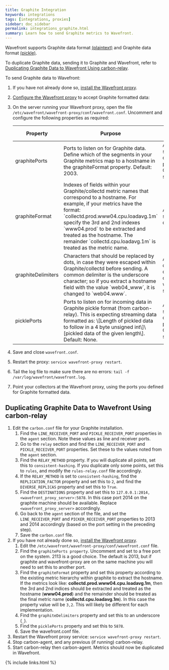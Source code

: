 ```yaml
---
title: Graphite Integration
keywords: integrations
tags: [integrations, proxies]
sidebar: doc_sidebar
permalink: integrations_graphite.html
summary: Learn how to send Graphite metrics to Wavefront.
---
```

Wavefront supports Graphite data format [\(plaintext\)](http://graphite.readthedocs.io/en/latest/feeding-carbon.html#the-plaintext-protocol) and Graphite data format [\(pickle\)](http://graphite.readthedocs.io/en/latest/feeding-carbon.html#the-pickle-protocol).

To duplicate Graphite data, sending it to Graphite and Wavefront, refer to [Duplicating Graphite Data to Wavefront Using carbon-relay](#duplicating).

To send Graphite data to Wavefront:

1. If you have not already done so, [install the Wavefront proxy](proxies_installing).
1. [Configure the Wavefront proxy](proxies_configuring) to accept Graphite formatted data:
1. On the server running your Wavefront proxy, open the file `/etc/wavefront/wavefront-proxy/conf/wavefront.conf`. Uncomment and configure the following properties as required:

    <tbody><table width="100%" id="configTable" class="display">
    <colgroup>
    <col width="40%"/>
    <col width="20%"/>
    <col width="20%"/>
    <col width="10%"/>
    <col width="10%"/>
    </colgroup>
    <thead>
    <tr>
    <th>Property</th>
    <th>Purpose</th>
    <th>Format</th>
    <th>Example</th>
    <th>Since Version</th>
    </tr>
    </thead>
    <tbody>
    <tr>
    <td>graphitePorts</td>
    <td>Ports to listen on for Graphite data. Define which of the segments in your Graphite metrics map to a hostname in the graphiteFormat property. Default: 2003.</td>
    <td>A comma-separated list of available port numbers. Can be a single port.</td>
    <td>2003<br/>
    2003,2004</td>
    <td></td>
    </tr>
    <tr>
    <td>graphiteFormat</td>
    <td markdown="span">Indexes of fields within your Graphite/collectd metric names that correspond to a hostname. For example, if your metrics have the format: `collectd.prod.www04.cpu.loadavg.1m` specify the 3rd and 2nd indexes `www04.prod` to be extracted and treated as the hostname. The remainder `collectd.cpu.loadavg.1m` is treated as the metric name.</td>
    <td>A comma-separated list of indexes.</td>
    <td>3,2<br/>
    4,2,5<br/>
    3</td>
    <td></td>
    </tr>
    <tr>
    <td>graphiteDelimiters</td>
    <td markdown="span">Characters that should be replaced by dots, in case they were escaped within Graphite/collectd before sending. A common delimiter is the underscore character; so if you extract a hostname field with the value `web04_www`, it is changed to `web04.www`.</td>
    <td>A concatenation of delimiter characters, without any separators.</td>
    <td>-</td>
    <td></td>
    </tr>
    <tr>
    <td>picklePorts</td>
    <td markdown="span">Ports to listen on for incoming data in Graphite pickle format (from carbon-relay). This is expecting streaming data formatted as: \[Length of pickled data to follow in a 4 byte unsigned int\]\[pickled data of the given length\]. Default: None.</td>
    <td>A comma-separated list of available port numbers. Can be a single port.</td>
    <td>picklePorts=5878</td>
    <td>3.20</td>
    </tr>
    </tbody>
    </table>

1. Save and close `wavefront.conf`.
1. Restart the proxy: `service wavefront-proxy restart`.
1. Tail the log file to make sure there are no errors: `tail -f /var/log/wavefront/wavefront.log`.
1. Point your collectors at the Wavefront proxy, using the ports you defined for Graphite formatted data.

## Duplicating Graphite Data to Wavefront Using carbon-relay

1. Edit the `carbon.conf` file for your Graphite installation.
    1. Find the `LINE_RECEIVER_PORT` and `PICKLE_RECEIVER_PORT` properties in the `agent` section.  Note these values as line and receiver ports.
    1. Go to the `relay` section and find the `LINE_RECEIVER_PORT` and `PICKLE_RECEIVER_PORT` properties.  Set these to the values noted from the `agent` section.
    1. Find the `RELAY_METHOD` property.  If you will duplicate all points, set this to `consistent-hashing`.  If you   duplicate only some points, set this to `rules`, and modify the `rules-relay.conf` file accordingly.
    1. If the `RELAY_METHOD` is set to `consistent-hashing`, find the `REPLICATION_FACTOR` property and set this to `2`, and find the `DIVERSE_REPLICAS` property and set this to `True`.
    1. Find the `DESTINATIONS` property and set this to `127.0.0.1:2014, <wavefront_proxy_server>:5878`.  In this case port 2014 on the graphite machine should be available.  Replace `<wavefront_proxy_server>` accordingly.
    1. Go back to the `agent` section of the file, and set the `LINE_RECEIVER_PORT` and `PICKER_RECEIVER_PORT` properties to 2013 and 2014 accordingly (based on the port setting in the preceding step).
    1. Save the `carbon.conf` file.
1. If you have not already done so, [install the Wavefront proxy](proxies_installing).
    1. Edit the `/etc/wavefront/wavefront-proxy/conf/wavefront.conf` file.
    1. Find the `graphitePorts property`. Uncomment and set to a free port on the system. 2113 is a good choice. The default is 2013, but if graphite and wavefront-proxy are on the same machine you will need to set this to another port.
    1. Find the `graphiteFormat` property and set this property according to the existing metric hierarchy within graphite to extract the hostname.  If the metrics look like: **collectd.prod.www04.cpu.loadavg.1m**, then the 3rd and 2nd indices should be extracted and treated as the hostname (**www04.prod**) and the remainder should be treated as the final metric name (**collectd.cpu.loadavg.1m**).  In this case the property value will be `3,2`.  This will likely be different for each implementation.
    1. Find the `graphiteDelimiters` property and set this to an underscore (`_`).
    1. Find the `picklePorts` property and set this to `5878`.
    1. Save the wavefront.conf file.
1. Restart the Wavefront proxy service: `service wavefront-proxy restart`.
1. Stop carbon-agent, and any previous (if running) carbon-relay.
1. Start carbon-relay then carbon-agent. Metrics should now be duplicated in Wavefront.


{% include links.html %}
